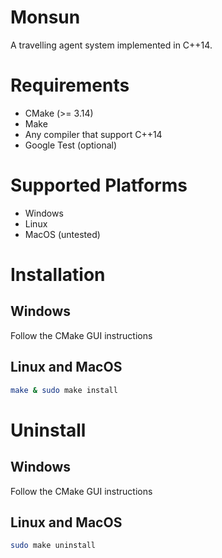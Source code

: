 # Monsun
A travelling agent system implemented in C++14.

# Requirements
- CMake (>= 3.14)
- Make
- Any compiler that support C++14
- Google Test (optional)

# Supported Platforms
- Windows
- Linux
- MacOS (untested)

# Installation
## Windows
Follow the CMake GUI instructions

## Linux and MacOS
```sh
make & sudo make install
```

# Uninstall
## Windows
Follow the CMake GUI instructions

## Linux and MacOS
```sh
sudo make uninstall
```
